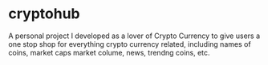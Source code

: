 # cryptohub
A personal project I developed as a lover of Crypto Currency to give users a one stop shop for everything crypto currency related, including names of coins, market caps     market colume, news, trendng coins, etc.
